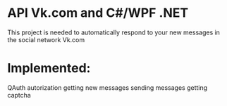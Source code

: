 # API Vk.com and C#/WPF .NET
This project is needed to automatically respond to your new messages in the social network Vk.com

# Implemented:
QAuth autorization
getting new messages
sending messages
getting captcha
